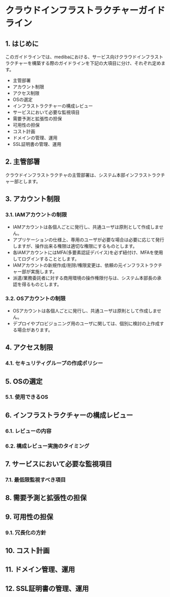 # クラウドインフラストラクチャーガイドライン

## 1. はじめに
このガイドラインでは、medibaにおける、サービス向けクラウドインフラストラクチャーを構築する際のガイドラインを下記の大項目に分け、それぞれ定めます。

- 主管部署
- アカウント制限
- アクセス制限
- OSの選定
- インフラストラクチャーの構成レビュー
- サービスにおいて必要な監視項目
- 需要予測と拡張性の担保
- 可用性の担保
- コスト計画
- ドメインの管理、運用
- SSL証明書の管理、運用

## 2. 主管部署

クラウドインフラストラクチャの主管部署は、システム本部インフラストラクチャー部とします。

## 3. アカウント制限
### 3.1. IAMアカウントの制限

- IAMアカウントは各個人ごとに発行し、共通ユーザは原則として作成しません。
- アプリケーションの仕様上、専用のユーザが必要な場合は必要に応じて発行しますが、操作出来る権限は適切な権限にするものとします。
- 各IAMアカウントにはMFA(多要素認証デバイス)を必ず紐付け、MFAを使用してログインすることとします。
- IAMアカウントの新規作成/削除/権限変更は、依頼の元インフラストラクチャー部が実施します。
- 派遣/業務委託者に対する商用環境の操作権限付与は、システム本部長の承認を得るものとします。

### 3.2. OSアカウントの制限

- OSアカウントは各個人ごとに発行し、共通ユーザは原則として作成しません。
- デプロイやプロビジョニング用のユーザに関しては、個別に検討の上作成する場合があります。

## 4. アクセス制限
### 4.1. セキュリティグループの作成ポリシー

## 5. OSの選定
### 5.1. 使用できるOS

## 6. インフラストラクチャーの構成レビュー
### 6.1. レビューの内容
### 6.2. 構成レビュー実施のタイミング

## 7. サービスにおいて必要な監視項目
### 7.1. 最低限監視すべき項目

## 8. 需要予測と拡張性の担保

## 9. 可用性の担保
### 9.1. 冗長化の方針

## 10. コスト計画

## 11. ドメイン管理、運用

## 12. SSL証明書の管理、運用
